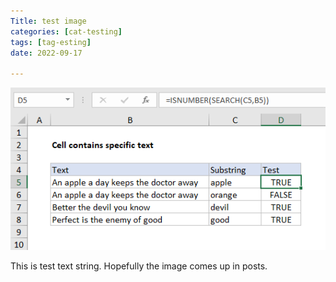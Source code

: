 ```yaml
---
Title: test image
categories: [cat-testing]
tags: [tag-esting]
date: 2022-09-17

---
```


![Check-if-a-cell-contains-specific-text](/imgs/Check-if-a-cell-contains-specific-text/Check-if-a-cell-contains-specific-text.png)


This is test text string. Hopefully the image comes up in posts.
